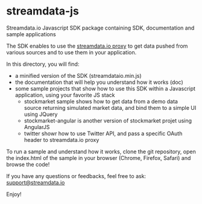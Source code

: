 # streamdata-js
Streamdata.io Javascript SDK package containing SDK, documentation and sample applications

The SDK enables to use the <a href="http://streamdata.io" target="_blank">streamdata.io proxy</a> to get data pushed from various sources and to use them in your application.

In this directory, you will find:
- a minified version of the SDK (streamdataio.min.js)
- the documentation that will help you understand how it works (doc)
- some sample projects that show how to use this SDK within a Javascript application, using your favorite JS stack
  - stockmarket sample shows how to get data from a demo data source returning simulated market data, and bind them to a simple UI using JQuery
  - stockmarket-angular is another version of stockmarket projet using AngularJS
  - twitter showr how to use Twitter API, and pass a specific OAuth header to streamdata.io proxy
 
To run a sample and understand how it works, clone the git repository, open the index.html of the sample in your browser (Chrome, Firefox, Safari) and browse the code!

If you have any questions or feedbacks, feel free to ask: <a href="mailto://support@streamdata.io">support@streamdata.io</a>

Enjoy!
